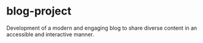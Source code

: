 # blog-project
Development of a modern and engaging blog to share diverse content in an accessible and interactive manner.
